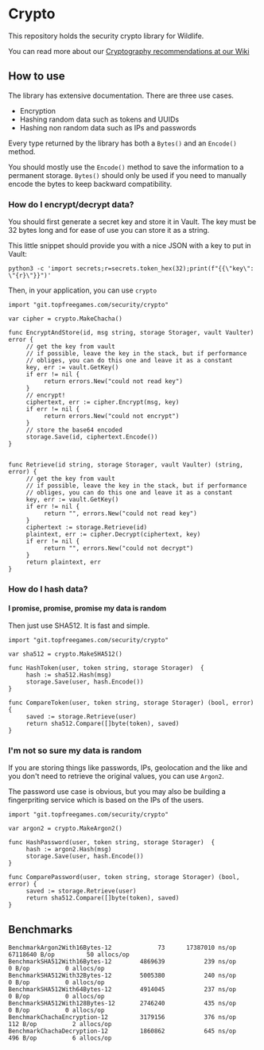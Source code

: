 # Crypto

This repository holds the security crypto library for Wildlife.

You can read more about our [Cryptography recommendations at our Wiki](https://wiki.wildlifestudios.com/display/SPCNPRVCY/How+to+Store+Private+Data)

## How to use
The library has extensive documentation. There are three use cases.

* Encryption
* Hashing random data such as tokens and UUIDs
* Hashing non random data such as IPs and passwords

Every type returned by the library has both a `Bytes()` and an `Encode()` method.

You should mostly use the `Encode()` method to save the information to a permanent storage.
`Bytes()` should only be used if you need to manually encode the bytes to keep backward compatibility.


### How do I encrypt/decrypt data?
You should first generate a secret key and store it in Vault. The key must be 32 bytes long and for ease of use you can store it as a string.

This little snippet should provide you with a nice JSON with a key to put in Vault:
```
python3 -c 'import secrets;r=secrets.token_hex(32);print(f"{{\"key\": \"{r}\"}}")'
```

Then, in your application, you can use `crypto`
```
import "git.topfreegames.com/security/crypto"

var cipher = crypto.MakeChacha()

func EncryptAndStore(id, msg string, storage Storager, vault Vaulter) error {
     // get the key from vault
     // if possible, leave the key in the stack, but if performance
     // obliges, you can do this one and leave it as a constant
     key, err := vault.GetKey()
     if err != nil {
          return errors.New("could not read key")
     }
     // encrypt!
     ciphertext, err := cipher.Encrypt(msg, key)
     if err != nil {
          return errors.New("could not encrypt")
     }
     // store the base64 encoded
     storage.Save(id, ciphertext.Encode())
}


func Retrieve(id string, storage Storager, vault Vaulter) (string, error) {
     // get the key from vault
     // if possible, leave the key in the stack, but if performance
     // obliges, you can do this one and leave it as a constant
     key, err := vault.GetKey()
     if err != nil {
          return "", errors.New("could not read key")
     }
     ciphertext := storage.Retrieve(id)
     plaintext, err := cipher.Decrypt(ciphertext, key)
     if err != nil {
          return "", errors.New("could not decrypt")
     }
     return plaintext, err
}
```

### How do I hash data?

#### I promise, promise, promise my data is random

Then just use SHA512. It is fast and simple.

```
import "git.topfreegames.com/security/crypto"

var sha512 = crypto.MakeSHA512()

func HashToken(user, token string, storage Storager)  {
     hash := sha512.Hash(msg)
     storage.Save(user, hash.Encode())
}

func CompareToken(user, token string, storage Storager) (bool, error) {
     saved := storage.Retrieve(user)
     return sha512.Compare([]byte(token), saved)
}
```

### I'm not so sure my data is random
If you are storing things like passwords, IPs, geolocation and the like and you don't need to retrieve
the original values, you can use `Argon2`.

The password use case is obvious, but you may also be building a fingerpriting service which is based on the IPs
of the users.


```
import "git.topfreegames.com/security/crypto"

var argon2 = crypto.MakeArgon2()

func HashPassword(user, token string, storage Storager)  {
     hash := argon2.Hash(msg)
     storage.Save(user, hash.Encode())
}

func ComparePassword(user, token string, storage Storager) (bool, error) {
     saved := storage.Retrieve(user)
     return sha512.Compare([]byte(token), saved)
}
```
## Benchmarks
```
BenchmarkArgon2With16Bytes-12     	      73	  17387010 ns/op	67118640 B/op	      50 allocs/op
BenchmarkSHA512With16Bytes-12     	 4869639	       239 ns/op	       0 B/op	       0 allocs/op
BenchmarkSHA512With32Bytes-12     	 5005380	       240 ns/op	       0 B/op	       0 allocs/op
BenchmarkSHA512With64Bytes-12     	 4914045	       237 ns/op	       0 B/op	       0 allocs/op
BenchmarkSHA512With128Bytes-12    	 2746240	       435 ns/op	       0 B/op	       0 allocs/op
BenchmarkChachaEncryption-12      	 3179156	       376 ns/op	     112 B/op	       2 allocs/op
BenchmarkChachaDecryption-12      	 1860862	       645 ns/op	     496 B/op	       6 allocs/op
```
